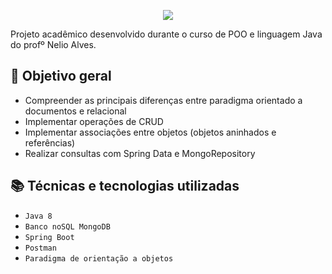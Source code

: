 <p align="center">
<img src="http://img.shields.io/static/v1?label=STATUS&message=%20FINALIZADO&color=GREEN&style=for-the-badge"/>
</p>

Projeto acadêmico desenvolvido durante o curso de POO e linguagem Java do profº Nelio Alves.

## :dart: Objetivo geral

- Compreender as principais diferenças entre paradigma orientado a documentos e relacional
- Implementar operações de CRUD
- Implementar associações entre objetos (objetos aninhados e referências)
- Realizar consultas com Spring Data e MongoRepository

## :books: Técnicas e tecnologias utilizadas

- ``Java 8``
- ``Banco noSQL MongoDB``
- ``Spring Boot``
- ``Postman``
- ``Paradigma de orientação a objetos``
